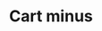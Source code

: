 ---
title: Cart minus
tags: ["cart", "minus", "remove", "delete", "subtract", "shopping", "purchase"]
icon: cart-minus
svg: '<svg xmlns="http://www.w3.org/2000/svg" width="24" height="24" fill="none" viewBox="0 0 24 24" stroke-width="1.5" stroke-linecap="round" stroke-linejoin="round" stroke="currentColor"><path d="M11.25 10.75h4M16.5 21a1.5 1.5 0 1 0 0-3 1.5 1.5 0 0 0 0 3Zm-8 0a1.5 1.5 0 1 0 0-3 1.5 1.5 0 0 0 0 3ZM3 3c.83.305 1.968.542 2.48 1.323.356.545.356 1.268.356 2.715V9.76c0 2.942.061 3.912.892 4.826.83.914 2.168.914 4.842.914h5.085c2.666 0 3.244-.601 3.756-3.193.224-1.13.45-2.246.564-3.373.216-2.134-.973-2.814-2.866-2.814H5.836"/></svg>'
---